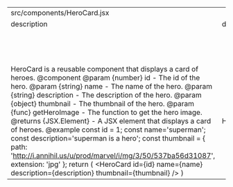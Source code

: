 | | | | | | | | | | | | | | | | | | | | | | | | | | | |
|-|-|-|-|-|-|-|-|-|-|-|-|-|-|-|-|-|-|-|-|-|-|-|-|-|-|-|
|src/components/HeroCard.jsx| | | | | | | | | | | | | | |src/components/HeroList.jsx| | |src/components/ui/Footer.jsx| | |src/components/ui/Navbar.jsx| | |src/components/ui/Spinner.jsx| | |
|description|displayName|methods|props| | | | | | | | | | | |description|displayName|methods|description|displayName|methods|description|displayName|methods|description|displayName|methods|
| | | |id| | |name| | |description| | |thumbnail| | | | | | | | | | | | | | |
| | | |type|required|description|type|required|description|type|required|description|type|required|description| | | | | | | | | | | | |
| | | |name| | |name| | |name| | |name| | | | | | | | | | | | | | |
|HeroCard is a reusable component that displays a card of heroes.  @component @param {number} id - The id of the hero. @param {string} name - The name of the hero. @param {string} description - The description of the hero. @param {object} thumbnail - The thumbnail of the hero. @param {func} getHeroImage - The function to get the hero image. @returns {JSX.Element} - A JSX element that displays a card of heroes. @example const id = 1; const name='superman'; const description='superman is a hero'; const thumbnail = { path: 'http://i.annihil.us/u/prod/marvel/i/mg/3/50/537ba56d31087', extension: 'jpg' }; return (  &lt;HeroCard id={id} name={name} description={description} thumbnail={thumbnail} /&gt; )|HeroCard| |number|TRUE|The id of the hero.|string|TRUE|The name of the hero.|string|FALSE|The description of the hero. @default 'sorry we will soon have the description'|object|TRUE|The thumbnail of the hero. @default 'http://i.annihil.us/u/prod/marvel/i/mg/3/50/537ba56d31087' @default 'jpg'|Component HeroList for showing details of the heroes. @component @param {object} heroes - The heroes object. @param {boolean} loading - The loading state. @example const heroes = [ { id: 1, name: 'superman', description: 'superman is a hero', thumbnail: { path: 'http://i.annihil.us/u/prod/marvel/i/mg/3/50/537ba56d31087', extension: 'jpg' } }]; const loading = false; return ( &lt;HeroList heroes={heroes} /&gt; )  @returns {JSX.Element} - A JSX element that displays a list of heroes.  @example const loading = true; if (loading) { 		return &lt;Spinner /&gt;; 	}  @returns {JSX.Element} - A JSX element that displays a spinner.|HeroList| |Component for showing Footer.  @component @example return ( &lt;Footer /&gt; ) @returns {JSX.Element} - A JSX element that displays a Footer.|Footer| |Component for showing Navbar.  @component @example return ( &lt;Navbar /&gt; ) @returns {JSX.Element} - A JSX element that displays a Navbar.|Navbar| |Component Spinner for showing spinner.  @component  @example return ( &lt;Spinner /&gt; ) @returns {JSX.Element} - A JSX element that displays a spinner.|Spinner| |
